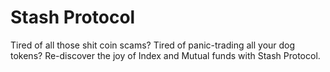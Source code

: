 # Stash Protocol

Tired of all those shit coin scams? Tired of panic-trading all your dog tokens? Re-discover the joy of Index and Mutual funds with Stash Protocol.
